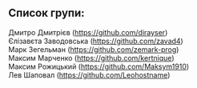 ## Список групи:
Дмитро Дмитрієв (https://github.com/dirayser) \
Єлізавєта Заводовська (https://github.com/zavad4) \
Марк Зегельман (https://github.com/zemark-prog) \
Максим Марченко (https://github.com/kertnique) \
Максим Рожицький (https://github.com/Maksym1910) \
Лев Шаповал (https://github.com/Leohostname)

